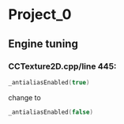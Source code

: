 # Project_0
## Engine tuning
### CCTexture2D.cpp/line 445:
```cpp
_antialiasEnabled(true)
```
change to
```cpp
_antialiasEnabled(false)
```
